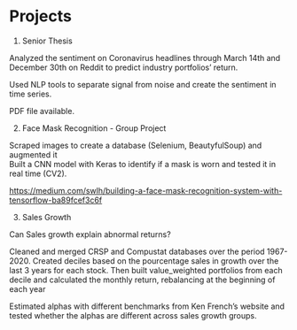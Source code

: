 # Projects

1. Senior Thesis 

Analyzed the sentiment on Coronavirus headlines through March 14th and December 30th on Reddit to predict industry portfolios’ return. 

Used NLP tools to separate signal from noise and create the sentiment in time series.

PDF file available. 

2. Face Mask Recognition - Group Project 

Scraped images to create a database (Selenium, BeautyfulSoup) and augmented it			        
Built a CNN model with Keras to identify if a mask is worn and tested it in real time (CV2).

https://medium.com/swlh/building-a-face-mask-recognition-system-with-tensorflow-ba89fcef3c6f

3. Sales Growth

Can Sales growth explain abnormal returns? 

Cleaned and merged CRSP and Compustat databases over the period 1967-2020.
Created deciles based on the pourcentage sales in growth over the last 3 years for each stock. 
Then built value_weighted portfolios from each decile and calculated the monthly return, rebalancing at the beginning of each year

Estimated alphas with different benchmarks from Ken French’s website and tested whether the alphas are different across sales growth groups.






